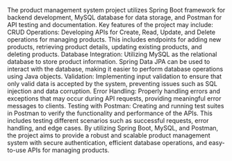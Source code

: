 The product management system project utilizes Spring Boot framework for backend development, MySQL database for data storage, and Postman for API testing and documentation.
Key features of the project may include:
CRUD Operations: Developing APIs for Create, Read, Update, and Delete operations for managing products. This includes endpoints for adding new products, retrieving product details, updating existing products, and deleting products.
Database Integration: Utilizing MySQL as the relational database to store product information. Spring Data JPA can be used to interact with the database, making it easier to perform database operations using Java objects.
Validation: Implementing input validation to ensure that only valid data is accepted by the system, preventing issues such as SQL injection and data corruption.
Error Handling: Properly handling errors and exceptions that may occur during API requests, providing meaningful error messages to clients.
Testing with Postman: Creating and running test suites in Postman to verify the functionality and performance of the APIs. This includes testing different scenarios such as successful requests, error handling, and edge cases.
By utilizing Spring Boot, MySQL, and Postman, the project aims to provide a robust and scalable product management system with secure authentication, efficient database operations, and easy-to-use APIs for managing products.
